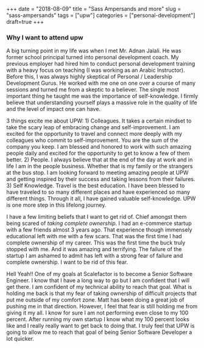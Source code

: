 +++
date = "2018-08-09"
title = "Sass Ampersands and more"
slug = "sass-ampersands" 
tags = ["upw"]
categories = ["personal-development"]
draft=true
+++

### Why I want to attend upw

A big turning point in my life was when I met Mr. Adnan Jalali. He was former school principal turned into personal development coach. My previous employer had hired him to conduct personal development training with a heavy focus on teaching (I was working as an Arabic Instructor). Before this, I was always highly skeptical of Personal / Leadership Development Gurus. He worked with me one on one over a course of many sessions and turned me from a skeptic to a believer. The single most important thing he taught me was the importance of self-knowledge. I firmly believe that understanding yourself plays a massive role in the quality of life and the level of impact one can have.

3 things excite me about UPW: 1) Colleagues. It takes a certain mindset to take the scary leap of embracing change and self-improvement. I am excited for the opportunity to travel and connect more deeply with my colleagues who commit to self-improvement. You are the sum of the company you keep. I am blessed and honored to work with such amazing people daily and excited for the opportunity to get to know a few of them better. 2) People. I always believe that at the end of the day at work and in
life I am in the people business. Whether that is my family or the strangers at the bus stop. I am looking forward to meeting amazing people at UPW and getting inspired by their success and taking lessons from their failures. 3) Self Knowledge. Travel is the best education. I have been blessed to have traveled to so many different places and have experienced so many different things. Through it all, I have gained valuable self-knowledge. UPW is one more step in this lifelong journey.

I have a few limiting beliefs that I want to get rid of. Chief amongst them being scared of *taking complete ownership*. I had an e-commerce startup with a few friends almost 3 years ago. That experience though immensely educational left with me with a few scars. That was the first time I had complete ownership of my career. This was the first time the buck truly stopped with me. And it was amazing and terrifying. The failure of the startup I am ashamed to admit has left with a strong fear of failure and complete ownership. I want to be rid of this fear.


Hell Yeah!!
One of my goals at Scalefactor is to become a Senior Software Engineer. I know that I have a long way to go but I am confident that I will get there. I am confident of my technical ability to reach that goal. What is holding me back is that my fear of taking ownership of difficult projects that put me outside of my comfort zone. Matt has been doing a great job of pushing me in that direction. However, I feel that fear is still holding me from giving it my all. I know for sure I am not performing even close to my 100 percent. After running my own startup I know what my 100 percent looks like and I really really want to get back to doing that. I truly feel that UPW is going to allow me to reach that goal of being Senior Software Developer a lot quicker.
